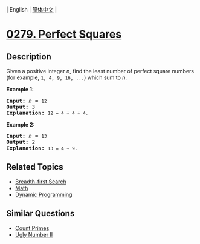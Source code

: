 
| English | [简体中文](README.md) |
# [0279. Perfect Squares](https://leetcode-cn.com/problems/perfect-squares/)
## Description
<p>Given a positive integer <i>n</i>, find the least number of perfect square numbers (for example, <code>1, 4, 9, 16, ...</code>) which sum to <i>n</i>.</p>

<p><b>Example 1:</b></p>

<pre>
<b>Input:</b> <i>n</i> = <code>12</code>
<b>Output:</b> 3 
<strong>Explanation: </strong><code>12 = 4 + 4 + 4.</code></pre>

<p><b>Example 2:</b></p>

<pre>
<b>Input:</b> <i>n</i> = <code>13</code>
<b>Output:</b> 2
<strong>Explanation: </strong><code>13 = 4 + 9.</code></pre>
## Related Topics
- [Breadth-first Search](https://leetcode-cn.com/tag/breadth-first-search)
- [Math](https://leetcode-cn.com/tag/math)
- [Dynamic Programming](https://leetcode-cn.com/tag/dynamic-programming)
## Similar Questions
- [Count Primes](../count-primes/README_EN.md)
- [Ugly Number II](../ugly-number-ii/README_EN.md)
